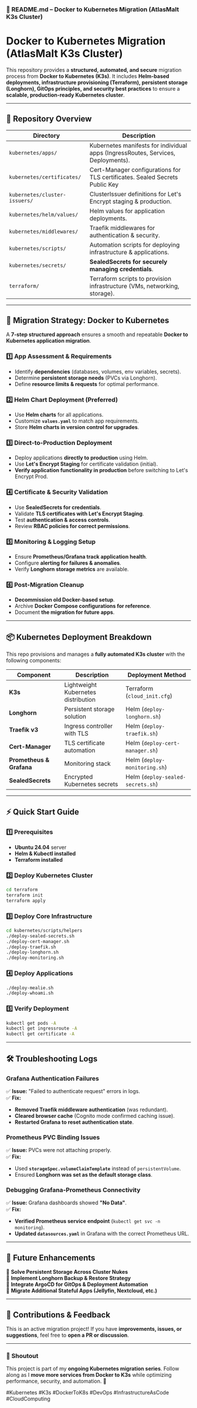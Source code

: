### **🚀 README.md – Docker to Kubernetes Migration (AtlasMalt K3s Cluster)**  

# **Docker to Kubernetes Migration (AtlasMalt K3s Cluster)**  

This repository provides a **structured, automated, and secure** migration process from **Docker to Kubernetes (K3s)**. It includes **Helm-based deployments, infrastructure provisioning (Terraform), persistent storage (Longhorn), GitOps principles, and security best practices** to ensure a **scalable, production-ready Kubernetes cluster**.  

---

## **📂 Repository Overview**  
| **Directory** | **Description** |
|--------------|----------------|
| `kubernetes/apps/` | Kubernetes manifests for individual apps (IngressRoutes, Services, Deployments). |
| `kubernetes/certificates/` | Cert-Manager configurations for TLS certificates. Sealed Secrets Public Key|
| `kubernetes/cluster-issuers/` | ClusterIssuer definitions for Let's Encrypt staging & production. |
| `kubernetes/helm/values/` | Helm values for application deployments. |
| `kubernetes/middlewares/` | Traefik middlewares for authentication & security. |
| `kubernetes/scripts/` | Automation scripts for deploying infrastructure & applications. |
| `kubernetes/secrets/` | **SealedSecrets for securely managing credentials**. |
| `terraform/` | Terraform scripts to provision infrastructure (VMs, networking, storage). |

---

## **🚀 Migration Strategy: Docker to Kubernetes**
A **7-step structured approach** ensures a smooth and repeatable **Docker to Kubernetes application migration**.  

### **1️⃣ App Assessment & Requirements**
- Identify **dependencies** (databases, volumes, env variables, secrets).  
- Determine **persistent storage needs** (PVCs via Longhorn).  
- Define **resource limits & requests** for optimal performance.  

### **2️⃣ Helm Chart Deployment (Preferred)**
- Use **Helm charts** for all applications.  
- Customize **`values.yaml`** to match app requirements.  
- Store **Helm charts in version control for upgrades**.  

### **3️⃣ Direct-to-Production Deployment**
- Deploy applications **directly to production** using Helm.  
- Use **Let's Encrypt Staging** for certificate validation (initial).  
- **Verify application functionality in production** before switching to Let's Encrypt Prod.  

### **4️⃣ Certificate & Security Validation**
- Use **SealedSecrets for credentials**.  
- Validate **TLS certificates with Let's Encrypt Staging**.  
- Test **authentication & access controls**.  
- Review **RBAC policies for correct permissions**.  

### **5️⃣ Monitoring & Logging Setup**
- Ensure **Prometheus/Grafana track application health**.  
- Configure **alerting for failures & anomalies**.  
- Verify **Longhorn storage metrics** are available.  

### **6️⃣ Post-Migration Cleanup**
- **Decommission old Docker-based setup**.  
- Archive **Docker Compose configurations for reference**.  
- Document **the migration for future apps**.  

---

## **📦 Kubernetes Deployment Breakdown**
This repo provisions and manages a **fully automated K3s cluster** with the following components:  

| **Component** | **Description** | **Deployment Method** |
|--------------|----------------|--------------------|
| **K3s** | Lightweight Kubernetes distribution | Terraform (`cloud_init.cfg`) |
| **Longhorn** | Persistent storage solution | Helm (`deploy-longhorn.sh`) |
| **Traefik v3** | Ingress controller with TLS | Helm (`deploy-traefik.sh`) |
| **Cert-Manager** | TLS certificate automation | Helm (`deploy-cert-manager.sh`) |
| **Prometheus & Grafana** | Monitoring stack | Helm (`deploy-monitoring.sh`) |
| **SealedSecrets** | Encrypted Kubernetes secrets | Helm (`deploy-sealed-secrets.sh`) |

---

## **⚡ Quick Start Guide**
### **1️⃣ Prerequisites**
- **Ubuntu 24.04** server  
- **Helm & Kubectl installed**  
- **Terraform installed**  

### **2️⃣ Deploy Kubernetes Cluster**
```bash
cd terraform
terraform init
terraform apply
```

### **3️⃣ Deploy Core Infrastructure**
```bash
cd kubernetes/scripts/helpers
./deploy-sealed-secrets.sh
./deploy-cert-manager.sh
./deploy-traefik.sh
./deploy-longhorn.sh
./deploy-monitoring.sh
```

### **4️⃣ Deploy Applications**
```bash
./deploy-mealie.sh
./deploy-whoami.sh
```

### **5️⃣ Verify Deployment**
```bash
kubectl get pods -A
kubectl get ingressroute -A
kubectl get certificate -A
```

---

## **🛠 Troubleshooting Logs**
### **Grafana Authentication Failures**
✅ **Issue:** "Failed to authenticate request" errors in logs.  
✅ **Fix:**  
- **Removed Traefik middleware authentication** (was redundant).  
- **Cleared browser cache** (Cognito mode confirmed caching issue).  
- **Restarted Grafana to reset authentication state**.  

### **Prometheus PVC Binding Issues**
✅ **Issue:** PVCs were not attaching properly.  
✅ **Fix:**  
- Used **`storageSpec.volumeClaimTemplate`** instead of `persistentVolume`.  
- Ensured **Longhorn was set as the default storage class**.  

### **Debugging Grafana-Prometheus Connectivity**
✅ **Issue:** Grafana dashboards showed **"No Data"**.  
✅ **Fix:**  
- **Verified Prometheus service endpoint** (`kubectl get svc -n monitoring`).  
- **Updated `datasources.yaml`** in Grafana with the correct Prometheus URL.  

---

## **🔮 Future Enhancements**
🔹 **Solve Persistent Storage Across Cluster Nukes**  
🔹 **Implement Longhorn Backup & Restore Strategy**  
🔹 **Integrate ArgoCD for GitOps & Deployment Automation**  
🔹 **Migrate Additional Stateful Apps (Jellyfin, Nextcloud, etc.)**  

---

## **🤝 Contributions & Feedback**
This is an active migration project!  If you have **improvements, issues, or suggestions**, feel free to **open a PR or discussion**.  

---

### **📢 Shoutout**
This project is part of my **ongoing Kubernetes migration series**.  Follow along as I **move more services from Docker to K3s** while optimizing performance, security, and automation. 🚀  

#Kubernetes #K3s #DockerToK8s #DevOps #InfrastructureAsCode #CloudComputing  

